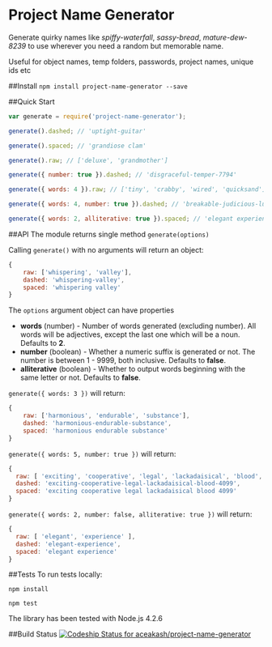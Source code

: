 # Project Name Generator

Generate quirky names like *spiffy-waterfall*, *sassy-bread*, *mature-dew-8239* to use wherever you need a random but memorable name.

Useful for object names, temp folders, passwords, project names, unique ids etc

##Install
`npm install project-name-generator --save`

##Quick Start
```javascript
var generate = require('project-name-generator');

generate().dashed; // 'uptight-guitar'

generate().spaced; // 'grandiose clam'

generate().raw; // ['deluxe', 'grandmother']

generate({ number: true }).dashed; // 'disgraceful-temper-7794'

generate({ words: 4 }).raw; // ['tiny', 'crabby', 'wired', 'quicksand']

generate({ words: 4, number: true }).dashed; // 'breakable-judicious-luxuriant-tax-3931'

generate({ words: 2, alliterative: true }).spaced; // 'elegant experience'

```

##API
The module returns single method `generate(options)`

Calling `generate()` with no arguments will return an object:
```javascript
{
    raw: ['whispering', 'valley'],
    dashed: 'whispering-valley',
    spaced: 'whispering valley'
}
```

The `options` argument object can have properties

* **words** (number) - Number of words generated (excluding number). All words will be adjectives, except the last one which will be a noun. Defaults to **2**.
* **number** (boolean) - Whether a numeric suffix is generated or not. The number is between 1 - 9999, both inclusive. Defaults to **false**.
* **alliterative** (boolean) - Whether to output words beginning with the same letter or not. Defaults to **false**.

`generate({ words: 3 })` will return:
```javascript
{
    raw: ['harmonious', 'endurable', 'substance'],
    dashed: 'harmonious-endurable-substance',
    spaced: 'harmonious endurable substance'
}
```

`generate({ words: 5, number: true })` will return:
```javascript
{
  raw: [ 'exciting', 'cooperative', 'legal', 'lackadaisical', 'blood', 4099 ],
  dashed: 'exciting-cooperative-legal-lackadaisical-blood-4099',
  spaced: 'exciting cooperative legal lackadaisical blood 4099'
}
```

`generate({ words: 2, number: false, alliterative: true })` will return:
```javascript
{
  raw: [ 'elegant', 'experience' ],
  dashed: 'elegant-experience',
  spaced: 'elegant experience'
}
```

##Tests
To run tests locally:
```
npm install

npm test
```

The library has been tested with Node.js 4.2.6

##Build Status
[ ![Codeship Status for aceakash/project-name-generator](https://codeship.com/projects/261b5340-4472-0134-6925-4ed1b3e90ffc/status?branch=master)](https://codeship.com/projects/168462)
